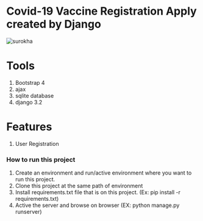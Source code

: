 # Covid-19 Vaccine Registration Apply created by Django

![surokha](https://user-images.githubusercontent.com/20764328/126261615-d4f54e35-86ae-4113-a580-02fb94448780.PNG)

# Tools
1. Bootstrap 4
2. ajax
3. sqlite database 
4. django 3.2

# Features
1. User Registration

### How to run this project
1. Create an environment and run/active environment where you want to run this project.
2. Clone this project at the same path of environment
3. Install requirements.txt file that is on this project. (Ex: pip install -r requirements.txt)
4. Active the server and browse on browser (EX: python manage.py runserver) 

